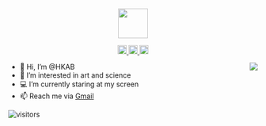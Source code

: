 
<div align="center">
  <br>
  <br>
  <br>
  <br>
  <a href="hkab.github.io/">
    <img width="60" height="60" src="https://avatars.githubusercontent.com/u/19203947?v=4" />
  </a>
  
  <p>
    <a href="https://www.facebook.com/79f4044e1adfef312211f28c101f368e/">
      <img width="18" height="18" src="https://raw.githubusercontent.com/gauravghongde/social-icons/9d939e1c5b7ea4a24ac39c3e4631970c0aa1b920/SVG/Black/Facebook_black.svg" />
    </a>
    <a href="https://www.youtube.com/channel/UCEfdtF7584ZuzqLtKziPZgA">
      <img width="18" height="18" src="https://raw.githubusercontent.com/gauravghongde/social-icons/9d939e1c5b7ea4a24ac39c3e4631970c0aa1b920/SVG/Black/Youtube_black.svg" />
    </a>
    <a href="mailto:nguyenphutruong2707@gmail.com">
      <img width="18" height="18" src="https://raw.githubusercontent.com/gauravghongde/social-icons/9d939e1c5b7ea4a24ac39c3e4631970c0aa1b920/SVG/Black/Gmail_black.svg" />
    </a>
</div>
  
<a href="hkab.github.io/">
  <img align="right" src="https://github-readme-stats.vercel.app/api?username=HKAB&show_icons=true&icon_color=805AD5&text_color=718096&bg_color=ffffff&hide_title=true&hide_border=true" />
</a>
    
- 👋 Hi, I’m @HKAB
- 👀 I’m interested in art and science
- 💻 I’m currently staring at my screen
- 📫 Reach me via [Gmail](mailto:nguyenphutruong2707@gmail.com)

![visitors](https://visitor-badge.glitch.me/badge?page_id=HKAB.HKAB&left_color=green&right_color=red)

<!---
HKAB/HKAB is a ✨ special ✨ repository because its `README.md` (this file) appears on your GitHub profile.
You can click the Preview link to take a look at your changes.
--->
